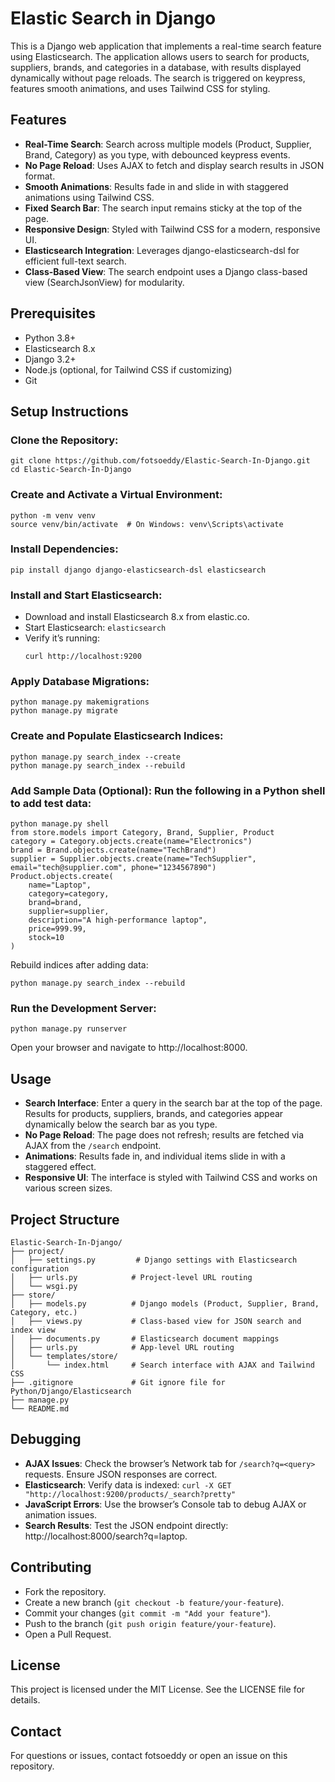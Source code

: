
# Elastic Search in Django

This is a Django web application that implements a real-time search feature using Elasticsearch. The application allows users to search for products, suppliers, brands, and categories in a database, with results displayed dynamically without page reloads. The search is triggered on keypress, features smooth animations, and uses Tailwind CSS for styling.

## Features

- **Real-Time Search**: Search across multiple models (Product, Supplier, Brand, Category) as you type, with debounced keypress events.
- **No Page Reload**: Uses AJAX to fetch and display search results in JSON format.
- **Smooth Animations**: Results fade in and slide in with staggered animations using Tailwind CSS.
- **Fixed Search Bar**: The search input remains sticky at the top of the page.
- **Responsive Design**: Styled with Tailwind CSS for a modern, responsive UI.
- **Elasticsearch Integration**: Leverages django-elasticsearch-dsl for efficient full-text search.
- **Class-Based View**: The search endpoint uses a Django class-based view (SearchJsonView) for modularity.

## Prerequisites

- Python 3.8+
- Elasticsearch 8.x
- Django 3.2+
- Node.js (optional, for Tailwind CSS if customizing)
- Git

## Setup Instructions

### Clone the Repository:
```
git clone https://github.com/fotsoeddy/Elastic-Search-In-Django.git
cd Elastic-Search-In-Django
```

### Create and Activate a Virtual Environment:
```
python -m venv venv
source venv/bin/activate  # On Windows: venv\Scripts\activate
```

### Install Dependencies:
```
pip install django django-elasticsearch-dsl elasticsearch
```

### Install and Start Elasticsearch:

- Download and install Elasticsearch 8.x from elastic.co.
- Start Elasticsearch: `elasticsearch`
- Verify it’s running:
  ```
  curl http://localhost:9200
  ```

### Apply Database Migrations:
```
python manage.py makemigrations
python manage.py migrate
```

### Create and Populate Elasticsearch Indices:
```
python manage.py search_index --create
python manage.py search_index --rebuild
```

### Add Sample Data (Optional): Run the following in a Python shell to add test data:
```
python manage.py shell
from store.models import Category, Brand, Supplier, Product
category = Category.objects.create(name="Electronics")
brand = Brand.objects.create(name="TechBrand")
supplier = Supplier.objects.create(name="TechSupplier", email="tech@supplier.com", phone="1234567890")
Product.objects.create(
    name="Laptop",
    category=category,
    brand=brand,
    supplier=supplier,
    description="A high-performance laptop",
    price=999.99,
    stock=10
)
```

Rebuild indices after adding data:
```
python manage.py search_index --rebuild
```

### Run the Development Server:
```
python manage.py runserver
```
Open your browser and navigate to http://localhost:8000.

## Usage

- **Search Interface**: Enter a query in the search bar at the top of the page. Results for products, suppliers, brands, and categories appear dynamically below the search bar as you type.
- **No Page Reload**: The page does not refresh; results are fetched via AJAX from the `/search` endpoint.
- **Animations**: Results fade in, and individual items slide in with a staggered effect.
- **Responsive UI**: The interface is styled with Tailwind CSS and works on various screen sizes.

## Project Structure

```
Elastic-Search-In-Django/
├── project/
│   ├── settings.py         # Django settings with Elasticsearch configuration
│   ├── urls.py            # Project-level URL routing
│   └── wsgi.py
├── store/
│   ├── models.py          # Django models (Product, Supplier, Brand, Category, etc.)
│   ├── views.py           # Class-based view for JSON search and index view
│   ├── documents.py       # Elasticsearch document mappings
│   ├── urls.py            # App-level URL routing
│   └── templates/store/
│       └── index.html     # Search interface with AJAX and Tailwind CSS
├── .gitignore             # Git ignore file for Python/Django/Elasticsearch
├── manage.py
└── README.md
```

## Debugging

- **AJAX Issues**: Check the browser’s Network tab for `/search?q=<query>` requests. Ensure JSON responses are correct.
- **Elasticsearch**: Verify data is indexed: `curl -X GET "http://localhost:9200/products/_search?pretty"`
- **JavaScript Errors**: Use the browser’s Console tab to debug AJAX or animation issues.
- **Search Results**: Test the JSON endpoint directly: http://localhost:8000/search?q=laptop.

## Contributing

- Fork the repository.
- Create a new branch (`git checkout -b feature/your-feature`).
- Commit your changes (`git commit -m "Add your feature"`).
- Push to the branch (`git push origin feature/your-feature`).
- Open a Pull Request.

## License
This project is licensed under the MIT License. See the LICENSE file for details.

## Contact
For questions or issues, contact fotsoeddy or open an issue on this repository.
